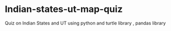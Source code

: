 # Indian-states-ut-map-quiz
Quiz on Indian States and UT using python and turtle library , pandas library
